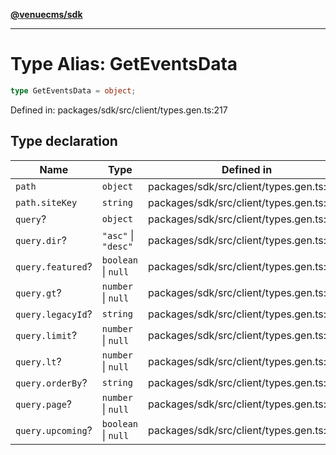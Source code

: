 [**@venuecms/sdk**](../Index.md)

***

# Type Alias: GetEventsData

```ts
type GetEventsData = object;
```

Defined in: packages/sdk/src/client/types.gen.ts:217

## Type declaration

| Name | Type | Defined in |
| ------ | ------ | ------ |
| <a id="path"></a> `path` | `object` | packages/sdk/src/client/types.gen.ts:218 |
| `path.siteKey` | `string` | packages/sdk/src/client/types.gen.ts:219 |
| <a id="query"></a> `query`? | `object` | packages/sdk/src/client/types.gen.ts:221 |
| `query.dir`? | `"asc"` \| `"desc"` | packages/sdk/src/client/types.gen.ts:222 |
| `query.featured`? | `boolean` \| `null` | packages/sdk/src/client/types.gen.ts:223 |
| `query.gt`? | `number` \| `null` | packages/sdk/src/client/types.gen.ts:224 |
| `query.legacyId`? | `string` | packages/sdk/src/client/types.gen.ts:225 |
| `query.limit`? | `number` \| `null` | packages/sdk/src/client/types.gen.ts:226 |
| `query.lt`? | `number` \| `null` | packages/sdk/src/client/types.gen.ts:227 |
| `query.orderBy`? | `string` | packages/sdk/src/client/types.gen.ts:228 |
| `query.page`? | `number` \| `null` | packages/sdk/src/client/types.gen.ts:229 |
| `query.upcoming`? | `boolean` \| `null` | packages/sdk/src/client/types.gen.ts:230 |

